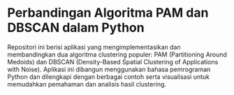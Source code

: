# Perbandingan Algoritma PAM dan DBSCAN dalam Python
Repositori ini berisi aplikasi yang mengimplementasikan dan membandingkan dua algoritma clustering populer: PAM (Partitioning Around Medoids) dan DBSCAN (Density-Based Spatial Clustering of Applications with Noise). Aplikasi ini dibangun menggunakan bahasa pemrograman Python dan dilengkapi dengan berbagai contoh serta visualisasi untuk memudahkan pemahaman dan analisis hasil clustering.
